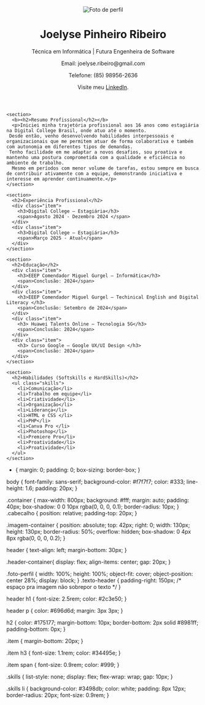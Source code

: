 <!DOCTYPE html>
<html lang="pt-BR">
<head>
  <meta charset="UTF-8" />
  <meta name="viewport" content="width=device-width, initial-scale=1.0" />
  <title>Currículo - Joelyse Pinheiro Ribeiro</title>
  <link rel="stylesheet" href="csscurriculo.css" />
</head>
<body>
  
  <div class="container">
   <header class="cabecalho">
  <div class="imagem-container">
    <img src="\Users\ADM\Downloads\WhatsApp Image 2025-05-27 at 13.06.05.jpeg" class="foto-perfil" alt="Foto de perfil">
  </div>
  <div class="texto-header">
    <h1>Joelyse Pinheiro Ribeiro</h1>
    <p>Técnica em Informática | Futura Engenheira de Software</p>
    <p>Email: joelyse.ribeiro@gmail.com </p>
    <p>Telefone: (85) 98956-2636</p>
    <p>Visite meu <a href="https://www.linkedin.com/in/joelyse-pinheiro-531515338/" target="_blank">LinkedIn</a>.</p>
</header>


    <section>
      <b><h2>Resumo Profissional</h2></b>
      <p>Iniciei minha trajetória profissional aos 16 anos como estagiária na Digital College Brasil, onde atuo até o momento. 
     Desde então, venho desenvolvendo habilidades interpessoais e organizacionais que me permitem atuar de forma colaborativa e também com autonomia em diferentes tipos de demandas. 
     Tenho facilidade em me adaptar a novos desafios, sou proativa e mantenho uma postura comprometida com a qualidade e eficiência no ambiente de trabalho.
      Mesmo em períodos com menor volume de tarefas, estou sempre em busca de contribuir ativamente com a equipe, demonstrando iniciativa e interesse em aprender continuamente.</p>
    </section>

    <section>
      <h2>Experiência Profissional</h2>
      <div class="item">
        <h3>Digital College – Estagiária</h3>
        <span>Agosto 2024 - Dezembro 2024 </span> 
      </div>
      <div class="item">
        <h3>Digital College – Estagiária</h3>
        <span>Março 2025 - Atual</span>
      </div>
    </section>

    <section>
      <h2>Educação</h2>
      <div class="item">
        <h3>EEEP Comendador Miguel Gurgel – Informática</h3>
        <span>Conclusão: 2024</span>
      </div>
      <div class="item">
        <h3>EEEP Comendador Miguel Gurgel – Techinical English and Digital Literacy </h3>
        <span>Conclusão: Setembro de 2024</span>
      </div>
      <div class="item">
        <h3> Huawei Talents Online – Tecnologia 5G</h3>
        <span>Conclusão: 2024</span>
      </div>
      <div class="item">
        <h3> Curso Google – Google UX/UI Design </h3>
        <span>Conclusão: 2024</span>
      </div>
    </section>

    <section>
      <h2>Habilidades (Softskills e HardSkills)</h2>
      <ul class="skills">
        <li>Comunicação</li>
        <li>Trabalho em equipe</li>
        <li>Criatividade</li>
        <li>Organização</li>
        <li>Liderança</li>
        <li>HTML e CSS </li>
        <li>PHP</li>
        <li>Canva Pro </li>
        <li>Photoshop</li> 
        <li>Premiere Pro</li>
        <li>Proatividade</li>
        <li>Proatividade</li>
      </ul>
    </section>
  </div>
</body>
</html>

* {
  margin: 0;
  padding: 0;
  box-sizing: border-box;
}

body {
  font-family: sans-serif;
  background-color: #f7f7f7;
  color: #333;
  line-height: 1.6;
  padding: 20px;
}

.container {
  max-width: 800px;
  background: #fff;
  margin: auto;
  padding: 40px;
  box-shadow: 0 0 10px rgba(0, 0, 0, 0.1);
  border-radius: 10px;
}
.cabecalho {
  position: relative;
  padding-top: 20px;
}

.imagem-container {
  position: absolute;
  top: 42px;
  right: 0;
  width: 130px;
  height: 130px;
  border-radius: 50%;
  overflow: hidden;
  box-shadow: 0 4px 8px rgba(0, 0, 0, 0.2);
}

header {
  text-align: left;
  margin-bottom: 30px;
}

.header-container{
display: flex;
  align-items: center;
  gap: 20px;
}

.foto-perfil {
  width: 100%;
  height: 100%;
  object-fit: cover;
  object-position: center 28%;
  display: block;
}
.texto-header {
  padding-right: 150px; /* espaço pra imagem não sobrepor o texto */
}

header h1 {
  font-size: 2.5rem;
  color: #2c3e50;
}

header p {
  color: #696d6d;
  margin: 3px 3px;
}

h2 {
  color: #175177;
  margin-bottom: 10px;
  border-bottom: 2px solid #8981ff;
  padding-bottom: 0px;
}

.item {
  margin-bottom: 20px;
}

.item h3 {
  font-size: 1.1rem;
  color: #34495e;
}

.item span {
  font-size: 0.9rem;
  color: #999;
}

.skills {
  list-style: none;
  display: flex;
  flex-wrap: wrap;
  gap: 10px;
}

.skills li {
  background-color: #3498db;
  color: white;
  padding: 8px 12px;
  border-radius: 20px;
  font-size: 0.9rem;
}


